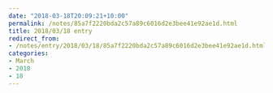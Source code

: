 ```yaml
---
date: "2018-03-18T20:09:21+10:00"
permalink: /notes/85a7f2220bda2c57a89c6016d2e3bee41e92ae1d.html
title: 2018/03/18 entry
redirect_from:
- /notes/entry/2018/03/18/85a7f2220bda2c57a89c6016d2e3bee41e92ae1d.html
categories:
- March
- 2018
- 18
---
```

